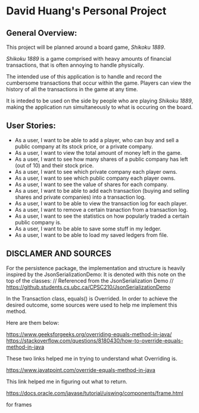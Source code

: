 # David Huang's Personal Project

## General Overview:

This project will be planned around a board game, *Shikoku 1889*.

*Shikoku 1889* is a game comprised with heavy amounts of financial transactions, that is often annoying to handle physically.

The intended use of this application is to handle and record the cumbersome transactions that occur within the game. Players can view the history of all the transactions in the game at any time. 

It is inteded to be used on the side by people who are playing *Shikoku 1889*, making the application run simultaneously to what is occuring on the board.


## User Stories:

- As a user, I want to be able to add a player, who can buy and sell a public company at its stock price, or a private company.
- As a user, I want to view the total amount of money left in the game.
- As a user, I want to see how many shares of a public company has left (out of 10) and their stock price.
- As a user, I want to see which private company each player owns. 
- As a user, I want to see which public company each player owns. 
- As a user, I want to see the value of shares for each company.
- As a user, I want to be able to add each transaction (buying and selling shares and private companies) into a transaction log.
- As a user, I want to be able to view the transaction log for each player.
- As a user, I want to remove a certain tranaction from a transaction log.
- As a user, I want to see the statistics on how popularly traded a certain public company is.
- As a user, I want to be able to save some stuff in my ledger.
- As a user, I want to be able to load my saved ledgers from file.

## DISCLAMER AND SOURCES

For the persistence package, the implementation and structure is heavily inspired by the JsonSerializationDemo:
It is denoted with this note on the top of the classes:
// Referenced from the JsonSerialization Demo
// https://github.students.cs.ubc.ca/CPSC210/JsonSerializationDemo

In the Transaction class, equals() is Overrided. In order to achieve the desired outcome, some sources were used to help me implement this method.

Here are them below:

https://www.geeksforgeeks.org/overriding-equals-method-in-java/
https://stackoverflow.com/questions/8180430/how-to-override-equals-method-in-java

These two links helped me in trying to understand what Overriding is.

https://www.javatpoint.com/override-equals-method-in-java

This link helped me in figuring out what to return.

https://docs.oracle.com/javase/tutorial/uiswing/components/frame.html

for frames







